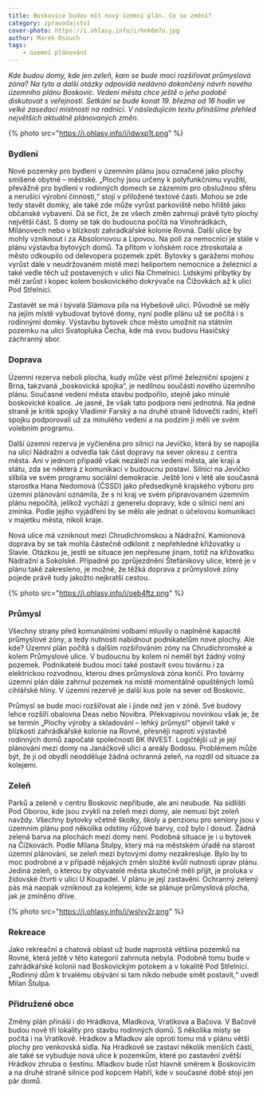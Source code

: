 ```yaml
---
title: Boskovice budou mít nový územní plán. Co se změní?
category: zpravodajství
cover-photo: https://i.ohlasy.info/i/hnk6m7o.jpg
author: Marek Osouch
tags:
    - územní plánování
---
```


*Kde budou domy, kde jen zeleň, kam se bude moci rozšiřovat průmyslová zóna? Na tyto a další otázky odpovídá nedávno dokončený návrh nového územního plánu Boskovic. Vedení města chce ještě o jeho podobě diskutovat s veřejností. Setkání se bude konat 19. března od 16 hodin ve velké zasedací místnosti na radnici.  V následujícím textu přinášíme přehled největších aktuálně plánovaných změn.*

{% photo src="https://i.ohlasy.info/i/idwxp1t.png" %}

### Bydlení

Nové pozemky pro bydlení v územním plánu jsou označené jako plochy smíšené obytné – městské. „Plochy jsou určeny k polyfunkčnímu využití, převážně pro bydlení v rodinných domech se zázemím pro obslužnou sféru a nerušící výrobní činnosti,“ stojí v přiložené textové části. Mohou se zde tedy stavět domky, ale také zde může vyrůst parkoviště nebo hřiště jako občanské vybavení. Dá se říct, že ze všech změn zahrnují právě tyto plochy největší část. S domy se tak do budoucna počítá na Vinohrádkách, Milánovech nebo v blízkosti zahrádkářské kolonie Rovná. Další ulice by mohly vzniknout i za Absolonovou a Lipovou. Na poli za nemocnicí je stále v plánu výstavba bytových domů. Ta přitom v loňském roce ztroskotala a město odkoupilo od delevopera pozemek zpět. Bytovky s garážemi mohou vyrůst dále v neudržovaném místě mezi heliportem nemocnice a železnicí a také vedle těch už postavených v ulici Na Chmelnici. Lidskými příbytky by měl zarůst i kopec kolem boskovického dokrývače na Čížovkách až k ulici Pod Střelnicí.

Zastavět se má i bývalá Slámova pila na Hybešově ulici. Původně se měly na jejím místě vybudovat bytové domy, nyní podle plánu už se počítá i s rodinnými domky. Výstavbu bytovek chce město umožnit na státním pozemku na ulici Svatopluka Čecha, kde má svou budovu Hasičský záchranný sbor.

### Doprava

Územní rezerva neboli plocha, kudy může vést přímé železniční spojení z Brna, takzvaná „boskovická spojka“, je nedílnou součástí nového územního plánu. Současné vedení města stavbu podpořilo, stejně jako minulé boskovické koalice. Je jasné, že však tato podpora není jednotná. Na jedné straně je kritik spojky Vladimír Farský a na druhé straně lidovečtí radní, kteří spojku podporovali už za minulého vedení a na podzim ji měli ve svém volebním programu.

Další územní rezerva je vyčleněna pro silnici na Jevíčko, která by se napojila na ulici Nádražní a odvedla tak část dopravy na sever okresu z centra města. Ani v jednom případě však nezáleží na vedení města, ale kraji a státu, zda se některá z komunikací v budoucnu postaví. Silnici na Jevíčko slíbila ve svém programu sociální demokracie. Ještě loni v létě ale současná starostka Hana Nedomová (ČSSD) jako předsedkyně krajského výboru pro územní plánování oznámila, že s ní kraj ve svém připravovaném územním plánu nepočítá, jelikož vychází z generelu dopravy, kde o silnici není ani zmínka. Podle jejího vyjádření by se mělo ale jednat o účelovou komunikaci v majetku města, nikoli kraje.

Nová ulice má vzniknout mezi Chrudichromskou a Nádražní. Kamionová doprava by se tak mohla částečně odklonit z nepřehledné křižovatky u Slavie. Otázkou je, jestli se situace jen nepřesune jinam, totiž na křižovatku Nádražní a Sokolské. Případně po zprůjezdnění Štefánikovy ulice, které je v plánu také zakresleno, je možné, že těžká doprava z průmyslové zóny pojede právě tudy jakožto nejkratší cestou. 

{% photo src="https://i.ohlasy.info/i/oeb4ftz.png" %}

### Průmysl

Všechny strany před komunálními volbami mluvily o naplněné kapacitě průmyslové zóny, a tedy nutnosti nabídnout podnikatelům nové plochy. Ale kde? Územní plán počítá s dalším rozšiřováním zóny na Chrudichromské a kolem Průmyslové ulice. V budoucnu by kolem ní neměl být žádný volný pozemek. Podnikatelé budou moci také postavit svou továrnu i za elektrickou rozvodnou, kterou dnes průmyslová zóna končí. Pro továrny územní plán dále zahrnul pozemek na místě momentálně opuštěných lomů cihlářské hlíny. V územní rezervě je další kus pole na sever od Boskovic.

Průmysl se bude moci rozšiřovat ale i jinde než jen v zóně. Své budovy lehce rozšíří obalovna Deas nebo Novibra. Překvapivou novinkou však je, že se termín „Plochy výroby a skladování – lehký průmysl“ objevil také v blízkosti zahrádkářské kolonie na Rovné, přesněji naproti výstavbě rodinných domů započaté společností BK INVEST. Logičtější už je její plánování mezi domy na Janáčkově ulici a areály Bodosu. Problémem může být, že ji od obydlí neodděluje žádná ochranná zeleň, na rozdíl od situace za kolejemi.

### Zeleň

Parků a zeleně v centru Boskovic nepřibude, ale ani neubude. Na sídlišti Pod Oborou, kde jsou zvyklí na zeleň mezi domy, ale nemusí být zeleň navždy. Všechny bytovky včetně školky, školy a penzionu pro seniory jsou v územním plánu pod několika odstíny růžové barvy, což bylo i dosud. Žádná zelená barva na plochách mezi domy není. Podobná situace je i u bytovek na Čížkovách. Podle Milana Štulpy, který má na městském úřadě na starost územní plánování, se zeleň mezi bytovými domy nezakresluje. Bylo by to moc podrobné a v případě nějakých změn složité kvůli nutnosti úprav plánu. Jediná zeleň, o kterou by obyvatelé města skutečně měli přijít, je proluka v židovské čtvrti v ulici U Koupadel. V plánu je její zastavění. Ochranný zelený pás má naopak vzniknout za kolejemi, kde se plánuje průmyslová plocha, jak je zmíněno dříve.

{% photo src="https://i.ohlasy.info/i/wslvv2r.png" %}

### Rekreace

Jako rekreační a chatová oblast už bude naprostá většina pozemků na Rovné, která ještě v této kategorii zahrnuta nebyla. Podobně tomu bude v zahrádkářské kolonii nad Boskovickým potokem a v lokalitě Pod Střelnicí. „Rodinný dům k trvalému obývání si tam nikdo nebude smět postavit,“ uvedl Milan Štulpa.

### Přidružené obce

Změny plán přináší i do Hrádkova, Mladkova, Vratíkova a Bačova. V Bačově budou nově tři lokality pro stavbu rodinných domů. S několika místy se počítá i na Vratíkově. Hrádkov a Mladkov ale oproti tomu má v plánu větší plochy pro venkovská sídla. Na Hrádkově se zastaví několik menších částí, ale také se vybuduje nová ulice k pozemkům, které po zastavění zvětší Hrádkov zhruba o šestinu. Mladkov bude růst hlavně směrem k Boskovicím a na druhé straně silnice pod kopcem Habří, kde v současné době stojí jen pár domů. 


